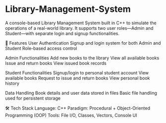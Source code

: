 # Library-Management-System
A console-based Library Management System built in C++ to simulate the operations of a real-world library. It supports two user roles—Admin and Student—with separate login and signup functionalities.

🔐 Features
User Authentication
  Signup and login system for both Admin and Student
  Role-based access control
  
Admin Functionalities
  Add new books to the library
  View all available books
  Issue and return books
  View issued book records
  
Student Functionalities
  Signup/login to personal student account
  View available books
  Request to issue and return books
  View personal book history
  
Data Handling
  Book details and user data stored in files
  Basic file handling used for persistent storage
  
🛠 Tech Stack
  Language: C++
  Paradigm: Procedural + Object-Oriented Programming (OOP)
  Tools: File I/O, Classes, Vectors, Console UI
